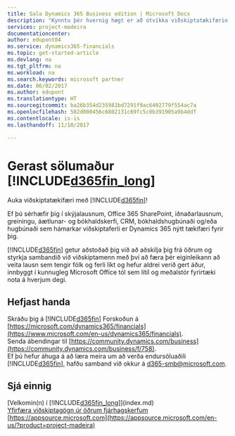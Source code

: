 ```yaml
---
title: Sala Dynamics 365 Business edition | Microsoft Docs
description: "Kynntu þér hvernig hægt er að útvíkka viðskiptatækifærin og verða samstarfsaðili Microsoft og endursöluaðili fyrir Dynamics 365 Business edition."
services: project-madeira
documentationcenter: 
author: edupont04
ms.service: dynamics365-financials
ms.topic: get-started-article
ms.devlang: na
ms.tgt_pltfrm: na
ms.workload: na
ms.search.keywords: microsoft partner
ms.date: 06/02/2017
ms.author: edupont
ms.translationtype: HT
ms.sourcegitcommit: ba26b354d235981bd7291f9ac6402779f554ac7a
ms.openlocfilehash: 582d000456c6802131c69fc5c0b391905a9b4ddf
ms.contentlocale: is-is
ms.lasthandoff: 11/10/2017

---
```

# <a name="become-a-reseller-of-included365finlongincludesd365finlongmdmd"></a>Gerast sölumaður [!INCLUDE[d365fin_long](includes/d365fin_long_md.md)]
Auka viðskiptatækifæri með [!INCLUDE[d365fin](includes/d365fin_md.md)]!  

Ef þú sérhæfir þig í skýjalausnum, Office 365 SharePoint, iðnaðarlausnum, greiningu, áætlunar- og bókhaldskerfi, CRM, bókhaldshugbúnaði og/eða hugbúnaði sem hámarkar viðskiptaferli er Dynamics 365 nýtt tækifæri fyrir þig.   

[!INCLUDE[d365fin](includes/d365fin_md.md)] getur aðstoðað þig við að aðskilja þig frá öðrum og styrkja sambandið við viðskiptamenn með því að færa þér eiginleikann að veita lausn sem tengir fólk og ferli líkt og hefur aldrei verið gert áður, innbyggt í kunnugleg Microsoft Office tól sem lítil og meðalstór fyrirtæki nota á hverjum degi.  

## <a name="get-started"></a>Hefjast handa
Skráðu þig á [!INCLUDE[d365fin](includes/d365fin_md.md)] Forskoðun á [https://microsoft.com/dynamics365/financials](https://www.microsoft.com/en-us/dynamics365/financials).  
Senda ábendingar til [https://community.dynamics.com/business](https://community.dynamics.com/business/f/758).  
Ef þú hefur áhuga á að læra meira um að verða endursöluaðili [!INCLUDE[d365fin](includes/d365fin_md.md)], hafðu samband við okkur á [d365-smb@microsoft.com](mailto:d365-smb@microsoft.com).  

## <a name="see-also"></a>Sjá einnig
[Velkomin(n) í [!INCLUDE[d365fin_long](includes/d365fin_long_md.md)]](index.md)  
[Yfirfæra viðskiptagögn úr öðrum fjárhagskerfum](upload-data.md)  
[https://appsource.microsoft.com](https://appsource.microsoft.com/en-us/?product=project-madeira)  

